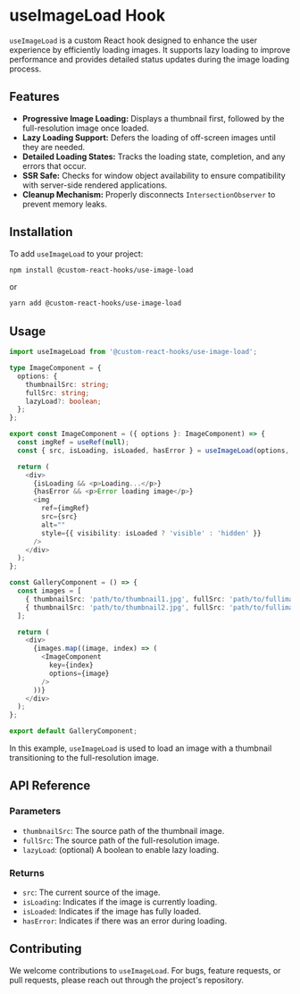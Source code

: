 # useImageLoad Hook

`useImageLoad` is a custom React hook designed to enhance the user experience by efficiently loading images. It supports lazy loading to improve performance and provides detailed status updates during the image loading process.

## Features

- **Progressive Image Loading:** Displays a thumbnail first, followed by the full-resolution image once loaded.
- **Lazy Loading Support:** Defers the loading of off-screen images until they are needed.
- **Detailed Loading States:** Tracks the loading state, completion, and any errors that occur.
- **SSR Safe:** Checks for window object availability to ensure compatibility with server-side rendered applications.
- **Cleanup Mechanism:** Properly disconnects `IntersectionObserver` to prevent memory leaks.

## Installation

To add `useImageLoad` to your project:

```bash
npm install @custom-react-hooks/use-image-load
```

or

```bash
yarn add @custom-react-hooks/use-image-load
```

## Usage

```typescript
import useImageLoad from '@custom-react-hooks/use-image-load';

type ImageComponent = {
  options: {
    thumbnailSrc: string;
    fullSrc: string;
    lazyLoad?: boolean;
  };
};

export const ImageComponent = ({ options }: ImageComponent) => {
  const imgRef = useRef(null);
  const { src, isLoading, isLoaded, hasError } = useImageLoad(options, imgRef);

  return (
    <div>
      {isLoading && <p>Loading...</p>}
      {hasError && <p>Error loading image</p>}
      <img
        ref={imgRef}
        src={src}
        alt=""
        style={{ visibility: isLoaded ? 'visible' : 'hidden' }}
      />
    </div>
  );
};

const GalleryComponent = () => {
  const images = [
    { thumbnailSrc: 'path/to/thumbnail1.jpg', fullSrc: 'path/to/fullimage1.jpg' },
    { thumbnailSrc: 'path/to/thumbnail2.jpg', fullSrc: 'path/to/fullimage2.jpg' },
  ];

  return (
    <div>
      {images.map((image, index) => (
        <ImageComponent
          key={index}
          options={image}
        />
      ))}
    </div>
  );
};

export default GalleryComponent;
```

In this example, `useImageLoad` is used to load an image with a thumbnail transitioning to the full-resolution image.

## API Reference

### Parameters
- `thumbnailSrc`: The source path of the thumbnail image.
- `fullSrc`: The source path of the full-resolution image.
- `lazyLoad`: (optional) A boolean to enable lazy loading.

### Returns
  - `src`: The current source of the image.
  - `isLoading`: Indicates if the image is currently loading.
  - `isLoaded`: Indicates if the image has fully loaded.
  - `hasError`: Indicates if there was an error during loading.

## Contributing

We welcome contributions to `useImageLoad`. For bugs, feature requests, or pull requests, please reach out through the project's repository.